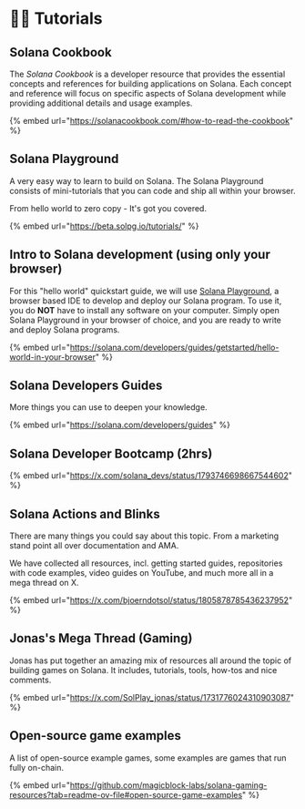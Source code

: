 # 👨‍💻 Tutorials

## Solana Cookbook

The _Solana Cookbook_ is a developer resource that provides the essential concepts and references for building applications on Solana. Each concept and reference will focus on specific aspects of Solana development while providing additional details and usage examples.

{% embed url="https://solanacookbook.com/#how-to-read-the-cookbook" %}

## Solana Playground

A very easy way to learn to build on Solana. The Solana Playground consists of mini-tutorials that you can code and ship all within your browser.

From hello world to zero copy - It's got you covered.

{% embed url="https://beta.solpg.io/tutorials/" %}

## Intro to Solana development (using only your browser)

For this "hello world" quickstart guide, we will use [Solana Playground](https://beta.solpg.io/), a browser based IDE to develop and deploy our Solana program. To use it, you do **NOT** have to install any software on your computer. Simply open Solana Playground in your browser of choice, and you are ready to write and deploy Solana programs.

{% embed url="https://solana.com/developers/guides/getstarted/hello-world-in-your-browser" %}

## Solana Developers Guides

More things you can use to deepen your knowledge.

{% embed url="https://solana.com/developers/guides" %}

## Solana Developer Bootcamp (2hrs)

{% embed url="https://x.com/solana_devs/status/1793746698667544602" %}

## Solana Actions and Blinks

There are many things you could say about this topic. From a marketing stand point all over documentation and AMA.&#x20;

We have collected all resources, incl. getting started guides, repositories with code examples, video guides on YouTube, and much more all in a mega thread on X.

{% embed url="https://x.com/bjoerndotsol/status/1805878785436237952" %}

## Jonas's Mega Thread (Gaming)

Jonas has put together an amazing mix of resources all around the topic of building games on Solana. It includes, tutorials, tools, how-tos and nice comments.

{% embed url="https://x.com/SolPlay_jonas/status/1731776024310903087" %}

## Open-source game examples

A list of open-source example games, some examples are games that run fully on-chain.

{% embed url="https://github.com/magicblock-labs/solana-gaming-resources?tab=readme-ov-file#open-source-game-examples" %}
